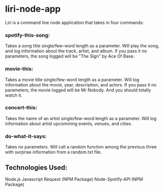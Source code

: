 # liri-node-app

Liri is a command line node application that takes in four commands:

### spotify-this-song: 
Takes a song title single/few-word length as a parameter. Will play the song, and log information about the track, artist, and album. If you pass it no parameters, the song logged will be "The Sign" by Ace Of Base.

### movie-this:
Takes a movie title single/few-word length as a parameter. Will log information about the movie, year, description, and actors. If you pass it no parameters, the movie logged will be Mr Nobody. And you should totally watch it.

### concert-this:
Takes the name of an artist single/few-word length as a parameter. Will log information about artist upcomming events, venues, and cities.

### do-what-it-says:
Takes no parameters. Will call a random function among the previous three with surprise information from a random.txt file.

## Technologies Used:

Node.js
Javascript
Request (NPM Package)
Node-Spotify-API (NPM Package)
